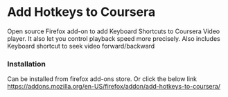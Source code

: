 # Add Hotkeys to Coursera

Open source Firefox add-on to add Keyboard Shortcuts to Coursera Video player. It also let you control playback speed more precisely. Also includes Keyboard shortcut to seek video forward/backward


### Installation

Can be installed from firefox add-ons store. Or click the below link https://addons.mozilla.org/en-US/firefox/addon/add-hotkeys-to-coursera/
